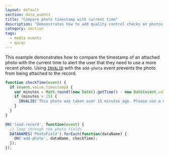 ```yaml
---
layout: default
section: data_events
title: "Compare photo timestamp with current time"
description: "Demonstrates how to add quality control checks on photos by checking to see when they were taken."
category: section
tags:
  - media events
  - qa/qc
---
```


This example demonstrates how to compare the timestamp of an attached photo with the current time to alert the user that they need to use a more recent photo. Using [`INVALID`](/data-events/reference/invalid/) with the `add-photo` event prevents the photo from being attached to the record.

```js
function checkTime(event) {
  if (event.value.timestamp) {
    var minutes = Math.round((new Date().getTime() - new Date(event.value.timestamp.replace(/-/g, '/')).getTime()) / 60000);
    if (minutes > 15) {
      INVALID('This photo was taken over 15 minutes ago. Please use a more recent photo.');
    }
  }
}

ON('load-record', function(event) {
  // loop through the photo fields
  DATANAMES('PhotoField').forEach(function(dataName) {
    ON('add-photo', dataName, checkTime);
  });
});
```
